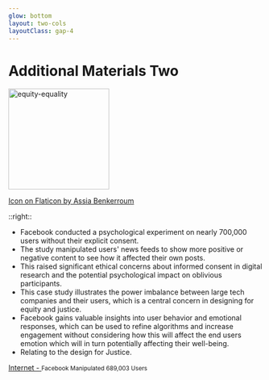 ```yaml
---
glow: bottom
layout: two-cols
layoutClass: gap-4
---
```


# Additional Materials Two

  <div class="flex justify-center items-center">
  <img width="200px" height="200px" src="/consent.png" class="bg-cover" alt="equity-equality" />
</div>

[Icon on Flaticon by Assia Benkerroum](https://www.flaticon.com/free-icons/consent)

<!-- <a href="https://www.flaticon.com/free-icons/consent" title="consent icons">Consent icons created by Assia Benkerroum  - Flaticon</a> -->

::right::

<v-clicks depths="1">

- Facebook conducted a psychological experiment on nearly 700,000 users without their explicit consent.
- The study manipulated users' news feeds to show more positive or negative content to see how it affected their own posts.
- This raised significant ethical concerns about informed consent in digital research and the potential psychological impact on oblivious participants.
- This case study illustrates the power imbalance between large tech companies and their users, which is a central concern in designing for equity and justice.
- Facebook gains valuable insights into user behavior and emotional responses, which can be used to refine algorithms and increase engagement without considering how this will affect the end users emotion which will in turn potentially affecting their well-being.
- Relating to the design for Justice.

</v-clicks >

<div v-click="5" class="flex justify-left">
  <a  class="text-right text-[8px] mr-1" href="https://www.forbes.com/sites/kashmirhill/2014/06/28/facebook-manipulated-689003-users-emotions-for-science/" title="consent icons">Internet - </a>
      <small class="text-[8px]"> Facebook Manipulated 689,003 Users</small>

</div>
